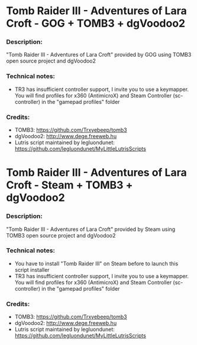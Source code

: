 # Tomb Raider III - Adventures of Lara Croft - GOG + TOMB3 + dgVoodoo2
### Description:
"Tomb Raider III - Adventures of Lara Croft" provided by GOG using TOMB3 open source project and dgVoodoo2
### Technical notes:
- TR3 has insufficient controller support, I invite you to use a keymapper. You will find profiles for x360 (AntimicroX) and Steam Controller (sc-controller) in the "gamepad profiles" folder
### Credits:
- TOMB3: https://github.com/Trxyebeep/tomb3
- dgVoodoo2: http://www.dege.freeweb.hu
- Lutris script maintained by legluondunet: https://github.com/legluondunet/MyLittleLutrisScripts


# Tomb Raider III - Adventures of Lara Croft - Steam + TOMB3 + dgVoodoo2
### Description:
"Tomb Raider III - Adventures of Lara Croft" provided by Steam using TOMB3 open source project and dgVoodoo2
### Technical notes:
- You have to install "Tomb Raider III" on Steam before to launch this script installer
- TR3 has insufficient controller support, I invite you to use a keymapper. You will find profiles for x360 (AntimicroX) and Steam Controller (sc-controller) in the "gamepad profiles" folder
### Credits:
- TOMB3: https://github.com/Trxyebeep/tomb3
- dgVoodoo2: http://www.dege.freeweb.hu
- Lutris script maintained by legluondunet: https://github.com/legluondunet/MyLittleLutrisScripts

